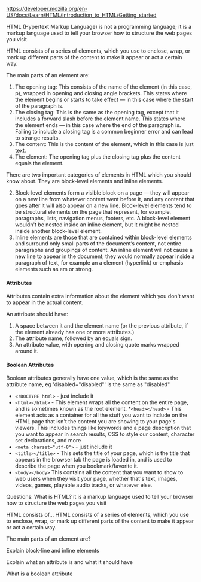 https://developer.mozilla.org/en-US/docs/Learn/HTML/Introduction_to_HTML/Getting_started

HTML (Hypertext Markup Language) is not a programming language;
it is a markup language used to tell your browser how to structure the web pages you visit

HTML consists of a series of elements, which you use to enclose, wrap, or mark up different 
parts of the content to make it appear or act a certain way. 

The main parts of an element are:

1) The opening tag: This consists of the name of the element (in this case, p), wrapped in opening and closing angle brackets. 
This states where the element begins or starts to take effect — in this case where the start of the paragraph is.
2) The closing tag: This is the same as the opening tag, except that it includes a forward slash before the element name. 
This states where the element ends — in this case where the end of the paragraph is.
Failing to include a closing tag is a common beginner error and can lead to strange results.
3) The content: This is the content of the element, which in this case is just text.
4) The element: The opening tag plus the closing tag plus the content equals the element.

There are two important categories of elements in HTML which you should know about. They are block-level elements and inline elements.

2) Block-level elements form a visible block on a page — they will appear on a new line from whatever content went before it, and any 
content that goes after it will also appear on a new line. Block-level elements tend to be structural elements on the page that represent,
for example, paragraphs, lists, navigation menus, footers, etc. A block-level element wouldn't be nested inside an inline element, but it 
might be nested inside another block-level element. 
2) Inline elements are those that are contained within block-level elements and surround 
only small parts of the document’s content, not entire paragraphs and groupings of content. An inline element will not cause a new line 
to appear in the document; they would normally appear inside a paragraph of text, for example an a element (hyperlink) or emphasis 
elements such as em or strong.


#### Attributes 

Attributes contain extra information about the element which you don't want to appear in the actual content. 

An attribute should have:
1) A space between it and the element name (or the previous attribute, if the element already has one or more attributes.)
2) The attribute name, followed by an equals sign.
3) An attribute value, with opening and closing quote marks wrapped around it.

#### Boolean Attributes 
Boolean attributes generally have one value, which is the same as the attribute name, eg 'disabled="disabled"' is 
the same as "disabled" 


* `<!DOCTYPE html>` - just include it 
* `<html></html>` - This element wraps all the content on the entire page, and is sometimes known as the root element.
*`<head></head>` - This element acts as a container for all the stuff you want to include on the HTML 
page that isn't the content you are showing to your page's viewers. This includes things like keywords 
and a page description that you want to appear in search results, CSS to style our content, character set 
declarations, and more
* `<meta charset="utf-8">` - just include it 
* `<title></title>` - This sets the title of your page, which is the title that appears in the browser tab the page is loaded in, 
and is used to describe the page when you bookmark/favorite it.
* `<body></body>` This contains all the content that you want to show to web users when they visit your page, whether that's text,
images, videos, games, playable audio tracks, or whatever else.


Questions: 
What is HTML? 
it is a markup language used to tell your browser how to structure the web pages you visit

HTML consists of... 
HTML consists of a series of elements, which you use to enclose, wrap, or mark up different parts of the content to make it appear or act a certain way.

The main parts of an element are? 

Explain block-line and inline elements

Explain what an attribute is and what it should have 

What is a boolean attribute 





